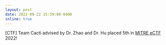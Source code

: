 ```yaml
---
layout: post
date: 2022-09-22 15:59:00-0400
inline: true
---
```


[CTF] Team Cacti advised by Dr. Zhao and Dr. Hu placed 5th in [MITRE eCTF](https://ectf.mitre.org) 2022! 